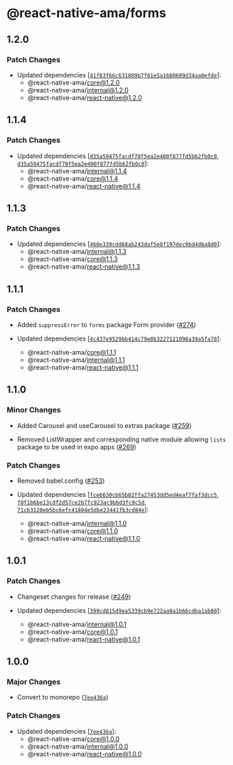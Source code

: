# @react-native-ama/forms

## 1.2.0

### Patch Changes

- Updated dependencies [[`41f83f66c631889b7f61e5a1680609d34aa0efde`](https://github.com/FormidableLabs/react-native-ama/commit/41f83f66c631889b7f61e5a1680609d34aa0efde)]:
  - @react-native-ama/core@1.2.0
  - @react-native-ama/internal@1.2.0
  - @react-native-ama/react-native@1.2.0

## 1.1.4

### Patch Changes

- Updated dependencies [[`d35a59475facdf70f5ea2e400f877fd5b62fb0c0`](https://github.com/FormidableLabs/react-native-ama/commit/d35a59475facdf70f5ea2e400f877fd5b62fb0c0), [`d35a59475facdf70f5ea2e400f877fd5b62fb0c0`](https://github.com/FormidableLabs/react-native-ama/commit/d35a59475facdf70f5ea2e400f877fd5b62fb0c0)]:
  - @react-native-ama/internal@1.1.4
  - @react-native-ama/core@1.1.4
  - @react-native-ama/react-native@1.1.4

## 1.1.3

### Patch Changes

- Updated dependencies [[`460e339cdd68ab243daf5e8f197dec9bd4d6a8d0`](https://github.com/FormidableLabs/react-native-ama/commit/460e339cdd68ab243daf5e8f197dec9bd4d6a8d0)]:
  - @react-native-ama/internal@1.1.3
  - @react-native-ama/core@1.1.3
  - @react-native-ama/react-native@1.1.3

## 1.1.1

### Patch Changes

- Added `suppressError` to `forms` package Form provider ([#274](https://github.com/FormidableLabs/react-native-ama/pull/274))

- Updated dependencies [[`4c437e9529bb414c79e8b3227121098a39a5fa78`](https://github.com/FormidableLabs/react-native-ama/commit/4c437e9529bb414c79e8b3227121098a39a5fa78)]:
  - @react-native-ama/core@1.1.1
  - @react-native-ama/internal@1.1.1
  - @react-native-ama/react-native@1.1.1

## 1.1.0

### Minor Changes

- Added Carousel and useCarousel to extras package ([#259](https://github.com/FormidableLabs/react-native-ama/pull/259))

- Removed ListWrapper and corresponding native module allowing `lists` package to be used in expo apps ([#269](https://github.com/FormidableLabs/react-native-ama/pull/269))

### Patch Changes

- Removed babel.config ([#253](https://github.com/FormidableLabs/react-native-ama/pull/253))

- Updated dependencies [[`fce6630cb65b02ffa27453dd5ed4eaf7faf3dcc5`](https://github.com/FormidableLabs/react-native-ama/commit/fce6630cb65b02ffa27453dd5ed4eaf7faf3dcc5), [`f0f1b6be13cdf2d57ce2b7fc923ac9bbd3fc9c5d`](https://github.com/FormidableLabs/react-native-ama/commit/f0f1b6be13cdf2d57ce2b7fc923ac9bbd3fc9c5d), [`71cb3128eb5bc6efc41804e5dbe23441fb3cd84e`](https://github.com/FormidableLabs/react-native-ama/commit/71cb3128eb5bc6efc41804e5dbe23441fb3cd84e)]:
  - @react-native-ama/internal@1.1.0
  - @react-native-ama/core@1.1.0
  - @react-native-ama/react-native@1.1.0

## 1.0.1

### Patch Changes

- Changeset changes for release ([#249](https://github.com/FormidableLabs/react-native-ama/pull/249))

- Updated dependencies [[`399cd815d9ea5339cb9e722aa9a1b66cdba1ab80`](https://github.com/FormidableLabs/react-native-ama/commit/399cd815d9ea5339cb9e722aa9a1b66cdba1ab80)]:
  - @react-native-ama/internal@1.0.1
  - @react-native-ama/core@1.0.1
  - @react-native-ama/react-native@1.0.1

## 1.0.0

### Major Changes

- Convert to monorepo ([`7ee436a`](https://github.com/FormidableLabs/react-native-ama/commit/7ee436a6c6cce5b68ed265d434890e9c854b24e3))

### Patch Changes

- Updated dependencies [[`7ee436a`](https://github.com/FormidableLabs/react-native-ama/commit/7ee436a6c6cce5b68ed265d434890e9c854b24e3)]:
  - @react-native-ama/core@1.0.0
  - @react-native-ama/internal@1.0.0
  - @react-native-ama/react-native@1.0.0
